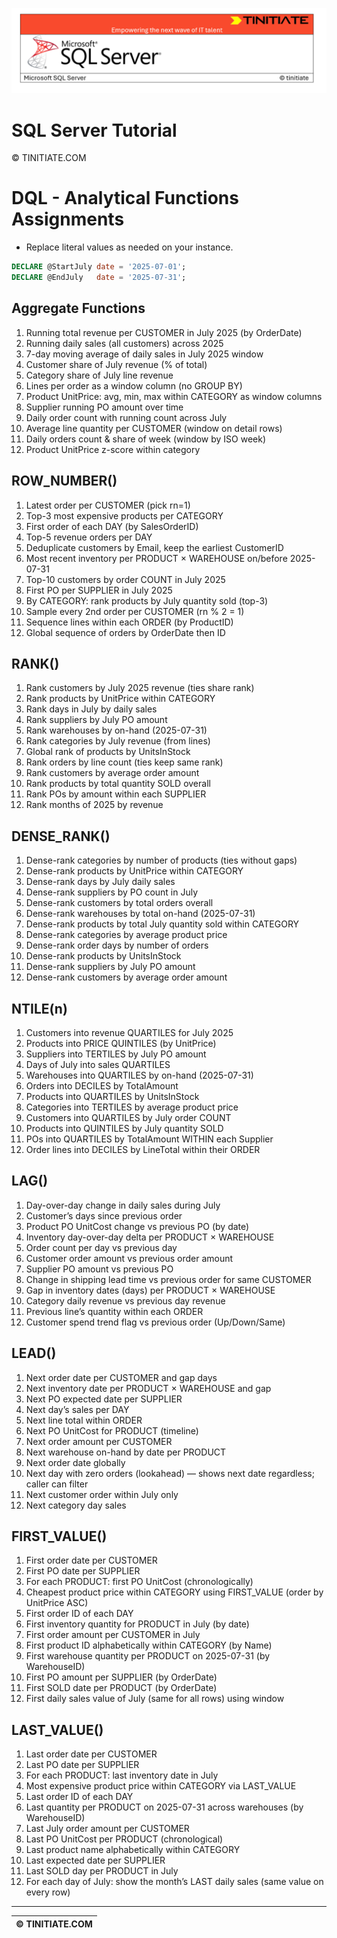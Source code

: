 ![SQL Server Tinitiate Image](../../../sqlserver-sql/sqlserver.png)

# SQL Server Tutorial

&copy; TINITIATE.COM

# DQL - Analytical Functions Assignments
* Replace literal values as needed on your instance.
```sql
DECLARE @StartJuly date = '2025-07-01';
DECLARE @EndJuly   date = '2025-07-31';
```

## Aggregate Functions
1. Running total revenue per CUSTOMER in July 2025 (by OrderDate)
2. Running daily sales (all customers) across 2025
3. 7-day moving average of daily sales in July 2025 window
4. Customer share of July revenue (% of total)
5. Category share of July line revenue
6. Lines per order as a window column (no GROUP BY)
7. Product UnitPrice: avg, min, max within CATEGORY as window columns
8. Supplier running PO amount over time
9. Daily order count with running count across July
10. Average line quantity per CUSTOMER (window on detail rows)
11. Daily orders count & share of week (window by ISO week)
12. Product UnitPrice z-score within category

## ROW_NUMBER()
1. Latest order per CUSTOMER (pick rn=1)
2. Top-3 most expensive products per CATEGORY
3. First order of each DAY (by SalesOrderID)
4. Top-5 revenue orders per DAY
5. Deduplicate customers by Email, keep the earliest CustomerID
6. Most recent inventory per PRODUCT × WAREHOUSE on/before 2025-07-31
7. Top-10 customers by order COUNT in July 2025
8. First PO per SUPPLIER in July 2025
9. By CATEGORY: rank products by July quantity sold (top-3)
10. Sample every 2nd order per CUSTOMER (rn % 2 = 1)
11. Sequence lines within each ORDER (by ProductID)
12. Global sequence of orders by OrderDate then ID

## RANK()
1. Rank customers by July 2025 revenue (ties share rank)
2. Rank products by UnitPrice within CATEGORY
3. Rank days in July by daily sales
4. Rank suppliers by July PO amount
5. Rank warehouses by on-hand (2025-07-31)
6. Rank categories by July revenue (from lines)
7. Global rank of products by UnitsInStock
8. Rank orders by line count (ties keep same rank)
9. Rank customers by average order amount
10. Rank products by total quantity SOLD overall
11. Rank POs by amount within each SUPPLIER
12. Rank months of 2025 by revenue

## DENSE_RANK()
1. Dense-rank categories by number of products (ties without gaps)
2. Dense-rank products by UnitPrice within CATEGORY
3. Dense-rank days by July daily sales
4. Dense-rank suppliers by PO count in July
5. Dense-rank customers by total orders overall
6. Dense-rank warehouses by total on-hand (2025-07-31)
7. Dense-rank products by total July quantity sold within CATEGORY
8. Dense-rank categories by average product price
9. Dense-rank order days by number of orders
10. Dense-rank products by UnitsInStock
11. Dense-rank suppliers by July PO amount
12. Dense-rank customers by average order amount

## NTILE(n)
1. Customers into revenue QUARTILES for July 2025
2. Products into PRICE QUINTILES (by UnitPrice)
3. Suppliers into TERTILES by July PO amount
4. Days of July into sales QUARTILES
5. Warehouses into QUARTILES by on-hand (2025-07-31)
6. Orders into DECILES by TotalAmount
7. Products into QUARTILES by UnitsInStock
8. Categories into TERTILES by average product price
9. Customers into QUARTILES by July order COUNT
10. Products into QUINTILES by July quantity SOLD
11. POs into QUARTILES by TotalAmount WITHIN each Supplier
12. Order lines into DECILES by LineTotal within their ORDER

## LAG()
1. Day-over-day change in daily sales during July
2. Customer’s days since previous order
3. Product PO UnitCost change vs previous PO (by date)
4. Inventory day-over-day delta per PRODUCT × WAREHOUSE
5. Order count per day vs previous day
6. Customer order amount vs previous order amount
7. Supplier PO amount vs previous PO
8. Change in shipping lead time vs previous order for same CUSTOMER
9. Gap in inventory dates (days) per PRODUCT × WAREHOUSE
10. Category daily revenue vs previous day revenue
11. Previous line’s quantity within each ORDER
12. Customer spend trend flag vs previous order (Up/Down/Same)

## LEAD()
1. Next order date per CUSTOMER and gap days
2. Next inventory date per PRODUCT × WAREHOUSE and gap
3. Next PO expected date per SUPPLIER
4. Next day’s sales per DAY
5. Next line total within ORDER
6. Next PO UnitCost for PRODUCT (timeline)
7. Next order amount per CUSTOMER
8. Next warehouse on-hand by date per PRODUCT
9. Next order date globally
10. Next day with zero orders (lookahead) — shows next date regardless; caller can filter
11. Next customer order within July only
12. Next category day sales

## FIRST_VALUE()
1. First order date per CUSTOMER
2. First PO date per SUPPLIER
3. For each PRODUCT: first PO UnitCost (chronologically)
4. Cheapest product price within CATEGORY using FIRST_VALUE (order by UnitPrice ASC)
5. First order ID of each DAY
6. First inventory quantity for PRODUCT in July (by date)
7. First order amount per CUSTOMER in July
8. First product ID alphabetically within CATEGORY (by Name)
9. First warehouse quantity per PRODUCT on 2025-07-31 (by WarehouseID)
10. First PO amount per SUPPLIER (by OrderDate)
11. First SOLD date per PRODUCT (by OrderDate)
12. First daily sales value of July (same for all rows) using window

## LAST_VALUE()
1. Last order date per CUSTOMER
2. Last PO date per SUPPLIER
3. For each PRODUCT: last inventory date in July
4. Most expensive product price within CATEGORY via LAST_VALUE
5. Last order ID of each DAY
6. Last quantity per PRODUCT on 2025-07-31 across warehouses (by WarehouseID)
7. Last July order amount per CUSTOMER
8. Last PO UnitCost per PRODUCT (chronological)
9. Last product name alphabetically within CATEGORY
10. Last expected date per SUPPLIER
11. Last SOLD day per PRODUCT in July
12. For each day of July: show the month’s LAST daily sales (same value on every row)

***
| &copy; TINITIATE.COM |
|----------------------|
